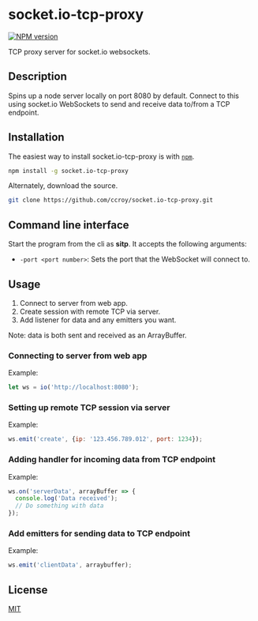 # socket.io-tcp-proxy

[![NPM version](https://img.shields.io/npm/v/socket.io-tcp-proxy.svg)](https://www.npmjs.org/package/socket.io-tcp-proxy)  

TCP proxy server for socket.io websockets.

## Description

Spins up a node server locally on port 8080 by default. Connect to this using socket.io WebSockets to send and receive data to/from a TCP endpoint.

## Installation

The easiest way to install socket.io-tcp-proxy is with [`npm`][npm].

[npm]: http://npmjs.org

```sh
npm install -g socket.io-tcp-proxy
```

Alternately, download the source.

```sh
git clone https://github.com/ccroy/socket.io-tcp-proxy.git
```

## Command line interface

Start the program from the cli as **sitp**. It accepts the following arguments:

- `-port <port number>`: Sets the port that the WebSocket will connect to.

## Usage

1. Connect to server from web app.
2. Create session with remote TCP via server.
3. Add listener for data and any emitters you want.

Note: data is both sent and received as an ArrayBuffer.

### Connecting to server from web app
Example:
```JavaScript
let ws = io('http://localhost:8080');
```

### Setting up remote TCP session via server
Example:
```JavaScript
ws.emit('create', {ip: '123.456.789.012', port: 1234});
```

### Adding handler for incoming data from TCP endpoint
Example:
```JavaScript
ws.on('serverData', arrayBuffer => {
  console.log('Data received');
  // Do something with data
});
```

### Add emitters for sending data to TCP endpoint
Example:
```JavaScript
ws.emit('clientData', arraybuffer);
```

## License

[MIT](LICENSE)